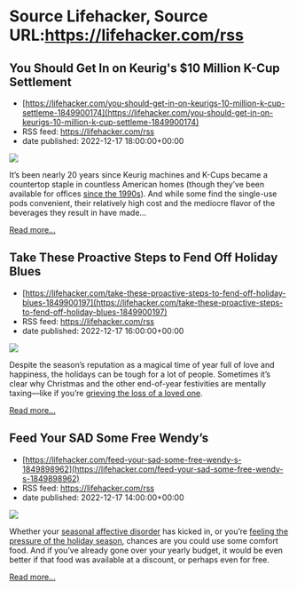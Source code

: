 # Source Lifehacker, Source URL:https://lifehacker.com/rss

## You Should Get In on Keurig's $10 Million K-Cup Settlement
 - [https://lifehacker.com/you-should-get-in-on-keurigs-10-million-k-cup-settleme-1849900174](https://lifehacker.com/you-should-get-in-on-keurigs-10-million-k-cup-settleme-1849900174)
 - RSS feed: https://lifehacker.com/rss
 - date published: 2022-12-17 18:00:00+00:00

<img src="https://i.kinja-img.com/gawker-media/image/upload/s--SnvZt3eV--/c_fit,fl_progressive,q_80,w_636/70eafedcb4f806d48edbd93f57e2f211.jpg" /><p>It’s been nearly 20 years since Keurig machines and K-Cups became a countertop staple in countless American homes (though they’ve been available for offices <a href="https://www.cbc.ca/news/business/k-cup-creator-john-sylvan-regrets-inventing-keurig-coffee-pod-system-1.2982660" rel="noopener noreferrer" target="_blank">since the 1990s</a>). And while some find the single-use pods convenient, their relatively high cost and the mediocre flavor of the beverages they result in have made…</p><p><a href="https://lifehacker.com/you-should-get-in-on-keurigs-10-million-k-cup-settleme-1849900174">Read more...</a></p>

## Take These Proactive Steps to Fend Off Holiday Blues
 - [https://lifehacker.com/take-these-proactive-steps-to-fend-off-holiday-blues-1849900197](https://lifehacker.com/take-these-proactive-steps-to-fend-off-holiday-blues-1849900197)
 - RSS feed: https://lifehacker.com/rss
 - date published: 2022-12-17 16:00:00+00:00

<img src="https://i.kinja-img.com/gawker-media/image/upload/s--MonOm3jB--/c_fit,fl_progressive,q_80,w_636/c2404ab914258a630f31b51dcb6b3509.jpg" /><p>Despite the season’s reputation as a magical time of year full of love and happiness, the holidays can be  tough for a lot of people. Sometimes it’s clear why Christmas and the other end-of-year festivities are mentally taxing—like if you’re <a href="https://lifehacker.com/how-to-make-it-through-the-holidays-after-a-loss-1840200564">grieving the loss of a loved one</a>.</p><p><a href="https://lifehacker.com/take-these-proactive-steps-to-fend-off-holiday-blues-1849900197">Read more...</a></p>

## Feed Your SAD Some Free Wendy’s
 - [https://lifehacker.com/feed-your-sad-some-free-wendy-s-1849898962](https://lifehacker.com/feed-your-sad-some-free-wendy-s-1849898962)
 - RSS feed: https://lifehacker.com/rss
 - date published: 2022-12-17 14:00:00+00:00

<img src="https://i.kinja-img.com/gawker-media/image/upload/s--R7FhrSzy--/c_fit,fl_progressive,q_80,w_636/32fdf4469d5064eafbbe08f0c16267c6.jpg" /><p>Whether your <a href="https://lifehacker.com/how-to-manage-your-seasonal-depression-1829966671">seasonal affective disorder</a> has kicked in, or you’re <a href="https://lifehacker.com/how-to-manage-your-anxiety-during-the-holidays-1849862228">feeling the pressure of the holiday season</a>, chances are you could use some comfort food. And if you’ve already gone over your yearly budget, it would be even better if that food was available at a discount, or perhaps even for free. </p><p><a href="https://lifehacker.com/feed-your-sad-some-free-wendy-s-1849898962">Read more...</a></p>
